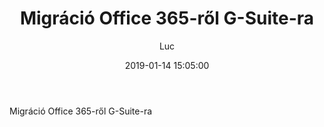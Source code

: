 ﻿---
layout: post
title: Migráció Office 365-ről G-Suite-ra
date: 2019-01-14  15:05:00
category: Dev
author: Luc
lang: en
ref: O365-to-GSuite-migration
tags: Office365, G-Suite
---
Migráció Office 365-ről G-Suite-ra